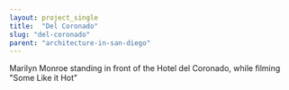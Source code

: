 ```yaml
---
layout: project_single
title:  "Del Coronado"
slug: "del-coronado"
parent: "architecture-in-san-diego"
---
```

Marilyn Monroe standing in front of the Hotel del Coronado, while filming "Some Like it Hot"